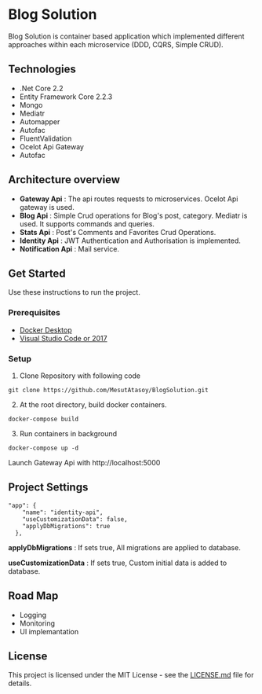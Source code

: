 # Blog Solution

Blog Solution is container based application which implemented different approaches within each microservice (DDD, CQRS, Simple CRUD). 

## Technologies
- .Net Core 2.2 
- Entity Framework Core 2.2.3
- Mongo
- Mediatr
- Automapper
- Autofac
- FluentValidation
- Ocelot Api Gateway
- Autofac

## Architecture overview

- **Gateway Api** : The api routes requests to microservices. Ocelot Api gateway is used. 
- **Blog Api** : Simple Crud operations for Blog's post, category. Mediatr is used. It supports commands and queries.
- **Stats Api** : Post's Comments and Favorites Crud Operations.
- **Identity Api** : JWT Authentication and Authorisation is implemented. 
- **Notification Api** : Mail service.

## Get Started

Use these instructions to run the project.

### Prerequisites
- [Docker Desktop](https://www.docker.com/products/docker-desktop)
- [Visual Studio Code or 2017](https://www.visualstudio.com/downloads/)

### Setup
1. Clone Repository with following code 
```
git clone https://github.com/MesutAtasoy/BlogSolution.git
```

2. At the root directory, build docker containers.
```
docker-compose build
```

3. Run containers in background
```
docker-compose up -d
```
Launch Gateway Api with http://localhost:5000 


## Project Settings

```
"app": {
    "name": "identity-api",
    "useCustomizationData": false,
    "applyDbMigrations": true
  },
```

**applyDbMigrations** : If sets true, All migrations are applied to database.

**useCustomizationData** : If sets true, Custom initial data is added to database.


## Road Map
- Logging 
- Monitoring
- UI implemantation

## License
This project is licensed under the MIT License - see the [LICENSE.md](https://github.com/MesutAtasoy/BlogSolution/blob/master/LICENSE)
file for details.
